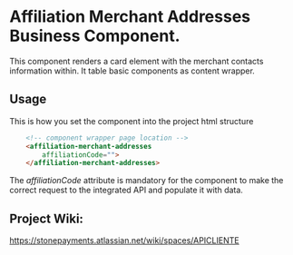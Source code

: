 # Affiliation Merchant Addresses Business Component.

This component renders a card element with the merchant contacts information within. It table basic components as content wrapper.

## Usage

This is how you set the component into the project html structure

```html
    <!-- component wrapper page location -->
    <affiliation-merchant-addresses
        affiliationCode="">
    </affiliation-merchant-addresses>
```

The *affiliationCode* attribute is mandatory for the component to make the correct request to the integrated API and populate it with data.

## Project Wiki:

https://stonepayments.atlassian.net/wiki/spaces/APICLIENTE
